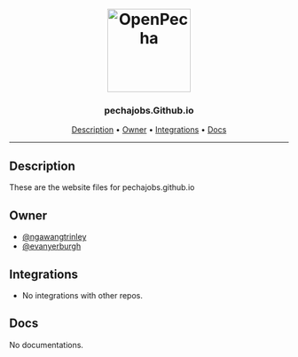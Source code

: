 <h1 align="center">
  <br>
  <a href="https://pechajobs.gihub.io"><img src="https://avatars.githubusercontent.com/u/111121384?s=400&u=8845a52564bdd6b236cbff4c95843c475f0fa3b7&v=4" alt="OpenPecha" width="150"></a>
  <br>
</h1>

<h3 align="center">pechajobs.Github.io</h3>


<!-- Replace the title of the repository -->

<p align="center">
  <a href="#description">Description</a> •
  <a href="#owner">Owner</a> •
  <a href="#integrations">Integrations</a> •
  <a href="#docs">Docs</a>
</p>
<hr>

## Description

These are the website files for pechajobs.github.io

<!-- This section provides a high-level overview for the repo -->

## Owner

- [@ngawangtrinley](https://github.com/ngawangtrinley)
- [@evanyerburgh](https://github.com/evanyerburgh)

<!-- This section lists the owners of the repo -->

## Integrations

- No integrations with other repos.

<!-- This section must list as bulleted list how this repo depends or is integrated with other repos -->

## Docs

No documentations.

<!-- This section must link to the docs which are in the root of the repository in /docs -->